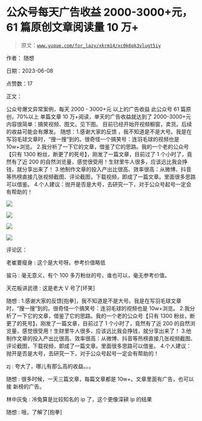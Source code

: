 # 公众号每天广告收益 2000-3000+元，61 篇原创文章阅读量 10 万+

> 原文：[`www.yuque.com/for_lazy/xkrm14/xc0k6pk3vlugt5iy`](https://www.yuque.com/for_lazy/xkrm14/xc0k6pk3vlugt5iy)

作者： 随想

日期：2023-06-08

点赞数：17

正文：

公众号爆文异常案例，每天 2000 - 3000+元 以上的广告收益 此公众号 61 篇原创，70%以上 单篇文章 10 万+阅读，单天的广告收益就达到了 2000-3000+元 内容很简单：搞笑视频、图文。见下图。 目前已经开始开视频橱窗，卖货。后续的收益可能会有爆发。 随想：1.感谢大家的反馈 ，我不知道是不是大号。我是在写羽毛球文章时，“搜一搜”到的。很奇怪一个搞笑号：连羽毛球的视频也是 10w+浏览。 2.我分析了一下它的文章，借鉴了它的思路。我的一个老的公众号【只有 1300 粉丝，断更了的死号】，刚发了一篇文章，目前过了 1 个小时了，竟然有了近 200 的自然浏览量，感觉很受用！生财里牛人很多，应该远比我会挣钱，就分享出来了！ 3.他制作文章的投入产出比很高、效率很高：从微博、抖音等热榜直接几张视频截图、评论截图，下载视频，即成了一篇文章。里面很多思路可以借鉴。 4.个人建议：抛开是否是大号，去研究一下，对于公众号起号一定会有帮助的！

![](img/1c3c477db4f4c31a40246df58e3d68ec.png)

![](img/a7584938053b2415e8033acb1d5c17b7.png)

![](img/45c123033dc0d63a0bf6446a52bf338e.png)

![](img/b4c54406c23f95e8e976c77036a1ba44.png)

评论区：

老崔要瘦身 : 这个是大号呀。参考价值略低

骏马 : 毫无意义，有个 100 多万粉丝的号，谁也可以，毫无参考价值。

天花板讲武德 : 这是老大 V 号了[坏笑]

随想 : 1.感谢大家的反馈[抱拳]，我不知道是不是大号。我是在写羽毛球文章时，“搜一搜”到的。很奇怪一个搞笑号：连羽毛球的视频也是 10w+浏览。 2.我分析了一下它的文章，借鉴了它的思路。我的一个老的公众号【只有 1300 粉丝，断更了的死号】，刚发了一篇文章，目前过了 1 个小时了，竟然有了近 200 的自然浏览量，感觉很受用！生财里牛人很多，应该远比我会挣钱，就分享出来了！ 3.他制作文章的投入产出比很高、效率很高：从微博、抖音等热榜直接几张视频截图、评论截图，下载视频，即成了一篇文章。里面很多思路可以借鉴。 4.个人建议：抛开是否是大号，去研究一下，对于公众号起号一定会有帮助的！

zj : 夸大了，哪儿有那么高的收益。。。

随想 : 很多时候，一天三篇文章，每篇文章都是 10w+。文章里面有广告，也可以接 新榜的广告。

林中灰兔 : 冷兔算是比较知名的 ip 了，这个更像深耕 ip 的结果

随想 : 哦，了解了[抱拳]

